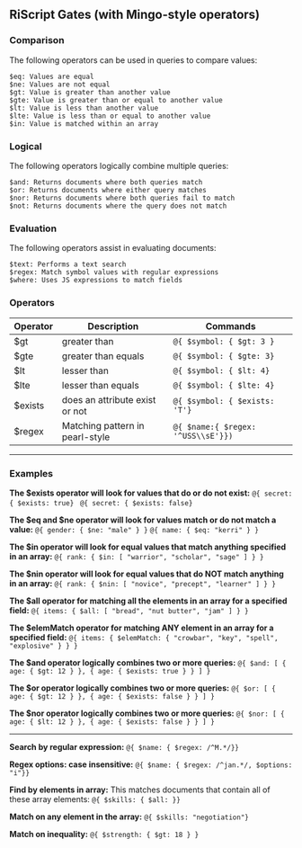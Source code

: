 ## RiScript Gates (with Mingo-style operators)

### Comparison

The following operators can be used in queries to compare values:

    $eq: Values are equal
    $ne: Values are not equal
    $gt: Value is greater than another value
    $gte: Value is greater than or equal to another value
    $lt: Value is less than another value
    $lte: Value is less than or equal to another value
    $in: Value is matched within an array

### Logical

The following operators logically combine multiple queries:

    $and: Returns documents where both queries match
    $or: Returns documents where either query matches
    $nor: Returns documents where both queries fail to match
    $not: Returns documents where the query does not match

### Evaluation

The following operators assist in evaluating documents:

    $text: Performs a text search
    $regex: Match symbol values with regular expressions
    $where: Uses JS expressions to match fields

### Operators

<table>
<thead><tr>
<th>Operator</th>
<th>Description</th>
<th>Commands</th>
</tr></thead>
<tbody>
<tr>
<td>$gt&nbsp;</td>
<td>greater than&nbsp;</td>
<td><code>@{ $symbol: { $gt: 3 }</code></td>
</tr>
<tr>
<td>$gte&nbsp;</td>
<td>greater than equals</td>
<td><code>@{ $symbol: { $gte: 3}</code></td>
</tr>
<tr>
<td>$lt&nbsp;</td>
<td>lesser than&nbsp;</td>
<td><code>@{ $symbol: { $lt: 4}</code></td>
</tr>
<tr>
<td>$lte</td>
<td>lesser than equals</td>
<td><code>@{ $symbol: { $lte: 4}</code></td>
</tr>
<tr>
<td>$exists</td>
<td>does an attribute exist or not</td>
<td><code>@{ $symbol: { $exists: 'T'}</code></td>
</tr>
<tr>
<td>$regex</td>
<td>Matching pattern in pearl-style</td>
<td><code>@{ $name:{ $regex: '^USS\\sE'}})</code></td>
</tr>
</tbody>
</table>

-------

### Examples

**The $exists operator will look for values that do or do not exist:**
    `@{ secret: { $exists: true} `
    `@{ secret: { $exists: false} `

**The $eq and $ne operator will look for values match or do not match a value:**
    `@{ gender: { $ne: "male" } }`
    `@{ name: { $eq: "kerri" } }`

**The $in operator will look for equal values that match anything specified in an array:**
    `@{ rank: { $in: [ "warrior", "scholar", "sage" ] } }`

**The $nin operator will look for equal values that do NOT match anything in an array:**
    `@{ rank: { $nin: [ "novice", "precept", "learner" ] } }`

**The $all operator for matching all the elements in an array for a specified field:**
    `@{ items: { $all: [ "bread", "nut butter", "jam" ] } }`

**The $elemMatch operator for matching ANY element in an array for a specified field:**
    `@{ items: { $elemMatch: { "crowbar", "key", "spell", "explosive" } } }`

**The $and operator logically combines two or more queries:**
    `@{ $and: [ { age: { $gt: 12 } }, { age: { $exists: true } } ] }`

**The $or operator logically combines two or more queries:**
    `@{ $or: [ { age: { $gt: 12 } }, { age: { $exists: false } } ] }`

**The $nor operator logically combines two or more queries:**
    `@{ $nor: [ { age: { $lt: 12 } }, { age: { $exists: false } } ] }`


--------

**Search by regular expression:**
    `@{ $name: { $regex: /^M.*/}}`

**Regex options: case insensitive:**
    `@{ $name: { $regex: /^jan.*/, $options: "i"}}`

**Find by elements in array:**
This matches documents that contain all of these array elements:
    `@{ $skills: { $all: }}`

**Match on any element in the array:**
    `@{ $skills: "negotiation"}`

**Match on inequality:**
    `@{ $strength: { $gt: 18 } }`
